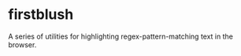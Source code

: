 firstblush
==========

A series of utilities for highlighting regex-pattern-matching text in the browser.
